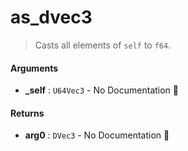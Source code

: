 # as\_dvec3

>  Casts all elements of `self` to `f64`.

#### Arguments

- **\_self** : `U64Vec3` \- No Documentation 🚧

#### Returns

- **arg0** : `DVec3` \- No Documentation 🚧